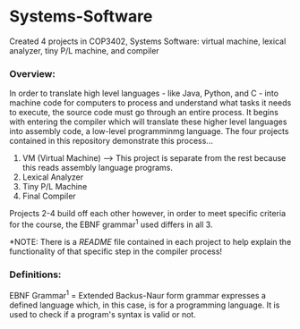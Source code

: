# Systems-Software
Created 4 projects in COP3402, Systems Software: virtual machine, lexical analyzer, tiny P/L machine, and compiler

### Overview:
In order to translate high level languages - like Java, Python, and C - into machine code for computers to process and understand what tasks it needs to execute, the source code must go through an entire process. It begins with entering the compiler which will translate these higher level languages into assembly code, a low-level programminmg language. The four projects contained in this repository demonstrate this process...  

1. VM (Virtual Machine) --> This project is separate from the rest because this reads assembly language programs.
2. Lexical Analyzer
3. Tiny P/L Machine
4. Final Compiler

Projects 2-4 build off each other however, in order to meet specific criteria for the course, the EBNF grammar<sup>1</sup> used differs in all 3. 

*NOTE: There is a _README_ file contained in each project to help explain the functionality of that specific step in the compiler process! 

### Definitions:
EBNF Grammar<sup>1</sup> = Extended Backus-Naur form grammar expresses a defined language which, in this case, is for a programming language. It is used to check if a program's syntax is valid or not.

